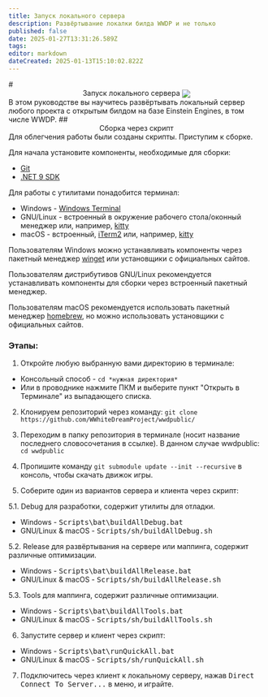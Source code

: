 ```yaml
---
title: Запуск локального сервера
description: Развёртывание локалки билда WWDP и не только
published: false
date: 2025-01-27T13:31:26.589Z
tags: 
editor: markdown
dateCreated: 2025-01-13T15:10:02.822Z
---
```


<div class="term">
# <center>Запуск локального сервера <img style="vertical-align:middle" src="https://wiki.wwdp.ee/guides/server-on.png"></center>
В этом руководстве вы научитесь развёртывать локальный сервер любого проекта с открытым билдом на базе Einstein Engines, в том числе WWDP.
## <center>Cборка через скрипт</center>
Для облегчения работы были созданы скрипты. Приступим к сборке.

Для начала установите компоненты, необходимые для сборки:
- [Git](https://git-scm.com/downloads)
- [.NET 9 SDK](https://dotnet.microsoft.com/en-us/download/dotnet/9.0)

Для работы с утилитами понадобится терминал:
- Windows - [Windows Terminal](https://learn.microsoft.com/ru-ru/windows/terminal/)
- GNU/Linux - встроенный в окружение рабочего стола/оконный менеджер или, например, [kitty](https://sw.kovidgoyal.net/kitty/)
- macOS - встроенный, [iTerm2](https://iterm2.com/) или, например, [kitty](https://sw.kovidgoyal.net/kitty/)
<p>Пользователям Windows можно устанавливать компоненты через пакетный менеджер <a href="https://learn.microsoft.com/ru-ru/windows/package-manager/winget/">winget</a> или установщики с официальных сайтов.</p> 
<p>Пользователям дистрибутивов GNU/Linux рекомендуется устанавливать компоненты для сборки через встроенный пакетный менеджер.</p>
<p>Пользователям macOS рекомендуется использовать пакетный менеджер <a href="https://brew.sh/">homebrew</a>, но можно использовать установщики с официальных сайтов.</p>

### Этапы:
1. Откройте любую выбранную вами директорию в терминале:
- Консольный способ - ```cd *нужная директория*```
- Или в проводнике нажмите ПКМ и выберите пункт "Открыть в Терминале" из выпадающего списка.

2. Клонируем репозиторий через команду:
```git clone https://github.com/WWhiteDreamProject/wwdpublic/```

3. Переходим в папку репозитория в терминале (носит название последнего словосочетания в ссылке). В данном случае wwdpublic:
```cd wwdpublic```

4. Пропишите команду ```git submodule update --init --recursive``` в консоль, чтобы скачать движок игры.

5. Соберите один из вариантов сервера и клиента через скрипт:

5.1. Debug для разработки, содержит утилиты для отладки.
- Windows - <tt>Scripts\bat\buildAllDebug.bat</tt>
- GNU/Linux & macOS - <tt>Scripts/sh/buildAllDebug.sh</tt>

5.2. Release для развёртывания на сервере или маппинга, содержит различные оптимизации.
- Windows - <tt>Scripts\bat\buildAllRelease.bat</tt>
- GNU/Linux & macOS - <tt>Scripts/sh/buildAllRelease.sh</tt>

5.3. Tools для маппинга, содержит различные оптимизации.
- Windows - <tt>Scripts\bat\buildAllTools.bat</tt>
- GNU/Linux & macOS - <tt>Scripts/sh/buildAllTools.sh</tt>

6. Запустите сервер и клиент через скрипт:

- Windows - <tt>Scripts\bat\runQuickAll.bat</tt>
- GNU/Linux & macOS - <tt>Scripts/sh/runQuickAll.sh</tt>

7. Подключитесь через клиент к локальному серверу, нажав <tt>Direct Connect To Server...</tt> в меню, и играйте.
</div>